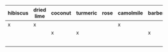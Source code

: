 | hibiscus    | dried lime  | coconut     | turmeric    | rose        | camolmile   | barberry    | lemon       |             |             |
|-------------|-------------|-------------|-------------|-------------|-------------|-------------|-------------|-------------|-------------|
| x           | x           |             |             |             | x           |             |             |             |             |
|             |             | x           | x           |             |             | x           | x           |             |             |
|             |             |             |             |             |             |             |             |             |             |
|             |             |             |             |             |             |             |             |             |             |
|             |             |             |             |             |             |             |             |             |             |
|             |             |             |             |             |             |             |             |             |             |
|             |             |             |             |             |             |             |             |             |             |
